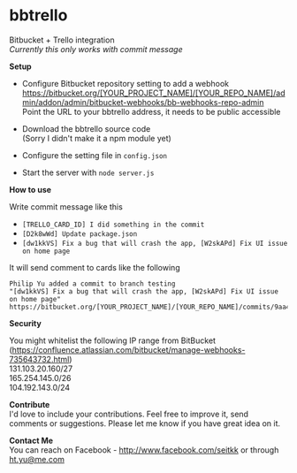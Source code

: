 # bbtrello
Bitbucket + Trello integration  
*Currently this only works with commit message*

**Setup**

- Configure Bitbucket repository setting to add a webhook  
https://bitbucket.org/[YOUR_PROJECT_NAME]/[YOUR_REPO_NAME]/admin/addon/admin/bitbucket-webhooks/bb-webhooks-repo-admin  
Point the URL to your bbtrello address, it needs to be public accessible  

- Download the bbtrello source code  
(Sorry I didn't make it a npm module yet)  

- Configure the setting file in `config.json`

- Start the server with `node server.js`

**How to use**

Write commit message like this  
- `[TRELLO_CARD_ID] I did something in the commit`  
- `[D2k8wWd] Update package.json`
- `[dw1kkVS] Fix a bug that will crash the app, [W2skAPd] Fix UI issue on home page`
  
It will send comment to cards like the following  
  
```
Philip Yu added a commit to branch testing
"[dw1kkVS] Fix a bug that will crash the app, [W2skAPd] Fix UI issue on home page"
https://bitbucket.org/[YOUR_PROJECT_NAME]/[YOUR_REPO_NAME]/commits/9aa4a77961232rhu3hjde3174691ea48a151985
```
  
**Security**
  
You might whitelist the following IP range from BitBucket  
(https://confluence.atlassian.com/bitbucket/manage-webhooks-735643732.html)  
131.103.20.160/27  
165.254.145.0/26  
104.192.143.0/24  
  
**Contribute**  
I'd love to include your contributions. Feel free to improve it, send comments or suggestions. Please let me know if you have great idea on it.
  
**Contact Me**  
You can reach on Facebook - http://www.facebook.com/seitkk or through ht.yu@me.com  
